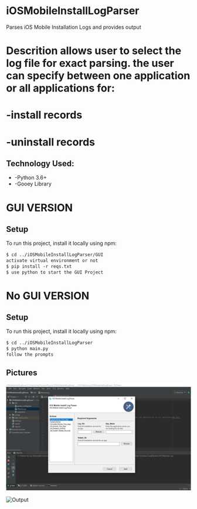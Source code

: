 # iOSMobileInstallLogParser
 Parses iOS Mobile Installation Logs and provides output


# Descrition allows user to select the log file for exact parsing. the user can specify between one application or all applications for:
#       -install records
#       -uninstall records

## Technology Used:
 * -Python 3.6+
 * -Gooey Library


# GUI VERSION

## Setup
To run this project, install it locally using npm:

```
$ cd ../iOSMobileInstallLogParser/GUI
activate virtual environment or not
$ pip install -r reqs.txt
$ use python to start the GUI Project
```

# No GUI VERSION

## Setup
To run this project, install it locally using npm:

```
$ cd ../iOSMobileInstallLogParser
$ python main.py
follow the prompts
```

## Pictures

![GUI](./sampleimages/gui.PNG)

![Output](./images/outputsample.PNG)
